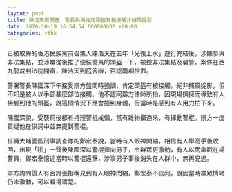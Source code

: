 ```yaml
---
layout: post
title: 陳浩天案開審　警長供稱肯定頭盔有被接觸非捕風捉影
date: 2020-10-19 16:54:54.000000000 +08:00
categories: rthk
---
```


已被取締的香港民族黨前召集人陳浩天在去年「光復上水」遊行完結後，涉嫌參與非法集結，並涉嫌從後推了便裝警員的頭盔一下，被控非法集結及襲警。案件在西九龍裁判法院開審，陳浩天到庭答辯，否認兩項控罪。

警署警長陳國深下午接受辯方盤問時強調，肯定頭盔有被接觸，絕非捕風捉影，但不知是被人以手部甚麼部位接觸。他不認同辯方律師所指，因現場擠擁而導致有人接觸到他的頭盔，說這個情況下應會撞到身體，但當時是感到有人用力拍下來。

陳國深說，受襲前後都有持短警棍戒備，當有雜物擲過來，有揮動警棍。辯方一度質疑他在供詞中並無提到警棍。

任職大埔警區刑事調查隊的鄭宏泰說，當時有人眼神閃縮，相信有人舉高手後收回，出現「啪」一聲後陳國深以警棍揮向男子，令群眾更激動，有人以雨傘戳在場警員，鄭宏泰憶述當時以警棍還擊，涉事男子事後消失在人群中，無再見過。

辯方詢問證人有否誇張指稱見到有人眼神閃縮，鄭宏泰不認同，說因當時群眾情緒仍未激動，可以看得清楚。
